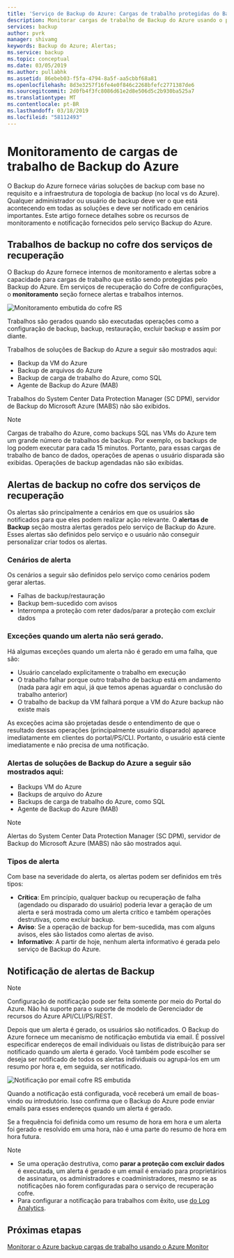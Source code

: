 ```yaml
---
title: 'Serviço de Backup do Azure: Cargas de trabalho protegidas do Backup do Azure Monitor'
description: Monitorar cargas de trabalho de Backup do Azure usando o portal do Azure
services: backup
author: pvrk
manager: shivamg
keywords: Backup do Azure; Alertas;
ms.service: backup
ms.topic: conceptual
ms.date: 03/05/2019
ms.author: pullabhk
ms.assetid: 86ebeb03-f5fa-4794-8a5f-aa5cbbf68a81
ms.openlocfilehash: 8d3e3257f16fe4e0f846c2268bfefc2771387de6
ms.sourcegitcommit: 2d0fb4f3fc8086d61e2d8e506d5c2b930ba525a7
ms.translationtype: MT
ms.contentlocale: pt-BR
ms.lasthandoff: 03/18/2019
ms.locfileid: "58112493"
---
```

# <a name="monitoring-azure-backup-workloads"></a>Monitoramento de cargas de trabalho de Backup do Azure

O Backup do Azure fornece várias soluções de backup com base no requisito e a infraestrutura de topologia de backup (no local vs do Azure). Qualquer administrador ou usuário de backup deve ver o que está acontecendo em todas as soluções e deve ser notificado em cenários importantes. Este artigo fornece detalhes sobre os recursos de monitoramento e notificação fornecidos pelo serviço Backup do Azure.

## <a name="backup-jobs-in-recovery-services-vault"></a>Trabalhos de backup no cofre dos serviços de recuperação

O Backup do Azure fornece internos de monitoramento e alertas sobre a capacidade para cargas de trabalho que estão sendo protegidas pelo Backup do Azure. Em serviços de recuperação do Cofre de configurações, o **monitoramento** seção fornece alertas e trabalhos internos.

![Monitoramento embutida do cofre RS](media/backup-azure-monitoring-laworkspace/rs-vault-inbuiltmonitoring.png)

Trabalhos são gerados quando são executadas operações como a configuração de backup, backup, restauração, excluir backup e assim por diante.

Trabalhos de soluções de Backup do Azure a seguir são mostrados aqui:

  - Backup da VM do Azure
  - Backup de arquivos do Azure
  - Backup de carga de trabalho do Azure, como SQL
  - Agente de Backup do Azure (MAB)

Trabalhos do System Center Data Protection Manager (SC DPM), servidor de Backup do Microsoft Azure (MABS) não são exibidos.

> [!NOTE]
> Cargas de trabalho do Azure, como backups SQL nas VMs do Azure tem um grande número de trabalhos de backup. Por exemplo, os backups de log podem executar para cada 15 minutos. Portanto, para essas cargas de trabalho de banco de dados, operações de apenas o usuário disparada são exibidas. Operações de backup agendadas não são exibidas.

## <a name="backup-alerts-in-recovery-services-vault"></a>Alertas de backup no cofre dos serviços de recuperação

Os alertas são principalmente a cenários em que os usuários são notificados para que eles podem realizar ação relevante. O **alertas de Backup** seção mostra alertas gerados pelo serviço de Backup do Azure. Esses alertas são definidos pelo serviço e o usuário não conseguir personalizar criar todos os alertas.

### <a name="alert-scenarios"></a>Cenários de alerta
Os cenários a seguir são definidos pelo serviço como cenários podem gerar alertas.

  - Falhas de backup/restauração
  - Backup bem-sucedido com avisos
  - Interrompa a proteção com reter dados/parar a proteção com excluir dados

### <a name="exceptions-when-an-alert-is-not-raised"></a>Exceções quando um alerta não será gerado.
Há algumas exceções quando um alerta não é gerado em uma falha, que são:

  - Usuário cancelado explicitamente o trabalho em execução
  - O trabalho falhar porque outro trabalho de backup está em andamento (nada para agir em aqui, já que temos apenas aguardar o conclusão do trabalho anterior)
  - O trabalho de backup da VM falhará porque a VM do Azure backup não existe mais

As exceções acima são projetadas desde o entendimento de que o resultado dessas operações (principalmente usuário disparado) aparece imediatamente em clientes do portal/PS/CLI. Portanto, o usuário está ciente imediatamente e não precisa de uma notificação.

### <a name="alerts-from-the-following-azure-backup-solutions-are-shown-here"></a>Alertas de soluções de Backup do Azure a seguir são mostrados aqui:

  - Backups VM do Azure
  - Backups de arquivo do Azure
  - Backups de carga de trabalho do Azure, como SQL
  - Agente de Backup do Azure (MAB)

> [!NOTE]
> Alertas do System Center Data Protection Manager (SC DPM), servidor de Backup do Microsoft Azure (MABS) não são mostrados aqui.

### <a name="alert-types"></a>Tipos de alerta
Com base na severidade do alerta, os alertas podem ser definidos em três tipos:

  - **Crítica**: Em princípio, qualquer backup ou recuperação de falha (agendado ou disparado do usuário) poderia levar a geração de um alerta e será mostrada como um alerta crítico e também operações destrutivas, como excluir backup.
  - **Aviso**: Se a operação de backup for bem-sucedida, mas com alguns avisos, eles são listados como alertas de aviso.
  - **Informativo**: A partir de hoje, nenhum alerta informativo é gerada pelo serviço de Backup do Azure.

## <a name="notification-for-backup-alerts"></a>Notificação de alertas de Backup

> [!NOTE]
> Configuração de notificação pode ser feita somente por meio do Portal do Azure. Não há suporte para o suporte de modelo de Gerenciador de recursos do Azure API/CLI/PS/REST.

Depois que um alerta é gerado, os usuários são notificados. O Backup do Azure fornece um mecanismo de notificação embutida via email. É possível especificar endereços de email individuais ou listas de distribuição para ser notificado quando um alerta é gerado. Você também pode escolher se deseja ser notificado de todos os alertas individuais ou agrupá-los em um resumo por hora e, em seguida, ser notificado.

![Notificação por email cofre RS embutida](media/backup-azure-monitoring-laworkspace/rs-vault-inbuiltnotification.png)

Quando a notificação está configurada, você receberá um email de boas-vindo ou introdutório. Isso confirma que o Backup do Azure pode enviar emails para esses endereços quando um alerta é gerado.<br>

Se a frequência foi definida como um resumo de hora em hora e um alerta foi gerado e resolvido em uma hora, não é uma parte do resumo de hora em hora futura.

> [!NOTE]
> 
> * Se uma operação destrutiva, como **parar a proteção com excluir dados** é executada, um alerta é gerado e um email é enviado para proprietários de assinatura, os administradores e coadministradores, mesmo se as notificações não forem configuradas para o serviço de recuperação cofre.
> * Para configurar a notificação para trabalhos com êxito, use [do Log Analytics](backup-azure-monitoring-use-azuremonitor.md#using-log-analytics-workspace).

## <a name="next-steps"></a>Próximas etapas

[Monitorar o Azure backup cargas de trabalho usando o Azure Monitor](backup-azure-monitoring-use-azuremonitor.md)
